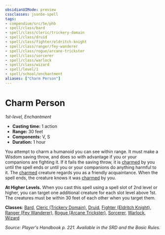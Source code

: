 ```yaml
---
obsidianUIMode: preview
cssclasses: json5e-spell
tags:
- compendium/src/5e/phb
- spell/class/bard
- spell/class/cleric/trickery-domain
- spell/class/druid
- spell/class/fighter/eldritch-knight
- spell/class/ranger/fey-wanderer
- spell/class/rogue/arcane-trickster
- spell/class/sorcerer
- spell/class/warlock
- spell/class/wizard
- spell/level/1
- spell/school/enchantment
aliases: ["Charm Person"]
---
```

# Charm Person
*1st-level, Enchantment*  

- **Casting time:** 1 action
- **Range:** 30 feet
- **Components:** V, S
- **Duration:** 1 hour

You attempt to charm a humanoid you can see within range. It must make a Wisdom saving throw, and does so with advantage if you or your companions are fighting it. If it fails the saving throw, it is [charmed](2.%20GM%20Tools/Misc%20DND%20Handbook/compendium/rules/conditions.md#charmed) by you until the spell ends or until you or your companions do anything harmful to it. The [charmed](2.%20GM%20Tools/Misc%20DND%20Handbook/compendium/rules/conditions.md#charmed) creature regards you as a friendly acquaintance. When the spell ends, the creature knows it was [charmed](2.%20GM%20Tools/Misc%20DND%20Handbook/compendium/rules/conditions.md#charmed) by you.

**At Higher Levels.** When you cast this spell using a spell slot of 2nd level or higher, you can target one additional creature for each slot level above 1st. The creatures must be within 30 feet of each other when you target them.

**Classes**: [Bard](/compendium/classes/bard.md), [Cleric (Trickery Domain)](/compendium/classes/cleric-trickery-domain.md), [Druid](/compendium/classes/druid.md), [Fighter (Eldritch Knight)](/compendium/classes/fighter-eldritch-knight.md), [Ranger (Fey Wanderer)](/compendium/classes/ranger-fey-wanderer-tce.md), [Rogue (Arcane Trickster)](/compendium/classes/rogue-arcane-trickster.md), [Sorcerer](/compendium/classes/sorcerer.md), [Warlock](/compendium/classes/warlock.md), [Wizard](/compendium/classes/wizard.md)

*Source: Player's Handbook p. 221. Available in the SRD and the Basic Rules.*